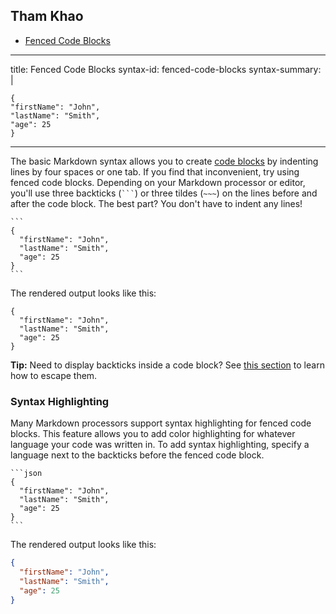 ## Tham Khao
- [Fenced Code Blocks](https://www.markdownguide.org/extended-syntax/#fenced-code-blocks)

---
title: Fenced Code Blocks
syntax-id: fenced-code-blocks
syntax-summary: |
  ```
  {
  "firstName": "John",
  "lastName": "Smith",
  "age": 25
  }
  ```
---

The basic Markdown syntax allows you to create [code blocks](/basic-syntax#code-blocks) by indenting lines by four spaces or one tab. If you find that inconvenient, try using fenced code blocks. Depending on your Markdown processor or editor, you'll use three backticks (<code>```</code>) or three tildes (`~~~`) on the lines before and after the code block. The best part? You don't have to indent any lines!

~~~~~~~~~
```
{
  "firstName": "John",
  "lastName": "Smith",
  "age": 25
}
```
~~~~~~~~~

The rendered output looks like this:

```text
{
  "firstName": "John",
  "lastName": "Smith",
  "age": 25
}
```

<div class="alert alert-success">
  <i class="fas fa-lightbulb"></i> <strong>Tip:</strong> Need to display backticks inside a code block? See <a href="/basic-syntax/#escaping-backticks">this section</a> to learn how to escape them.
</div>

### Syntax Highlighting

Many Markdown processors support syntax highlighting for fenced code blocks. This feature allows you to add color highlighting for whatever language your code was written in. To add syntax highlighting, specify a language next to the backticks before the fenced code block.

~~~~~~~~~
```json
{
  "firstName": "John",
  "lastName": "Smith",
  "age": 25
}
```
~~~~~~~~~

The rendered output looks like this:

```json
{
  "firstName": "John",
  "lastName": "Smith",
  "age": 25
}
```